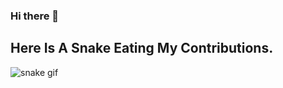### Hi there 👋

<!--
**PranavaBharadwaj4/PranavaBharadwaj4** is a ✨ _special_ ✨ repository because its `README.md` (this file) appears on your GitHub profile.

Here are some ideas to get you started:

- 🔭 I’m currently working on ...
- 🌱 I’m currently learning ...
- 👯 I’m looking to collaborate on ...
- 🤔 I’m looking for help with ...
- 💬 Ask me about ...
- 📫 How to reach me: ...
- 😄 Pronouns: ...
- ⚡ Fun fact: ...
-->

## Here Is A Snake Eating My Contributions.

![snake gif](https://github.com/YOUR_USERNAME/YOUR_USERNAME/blob/output/github-contribution-grid-snake.gif)

